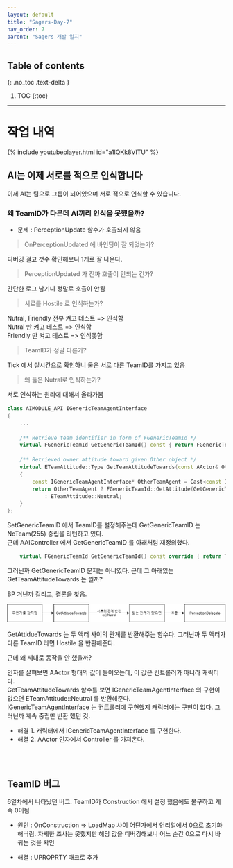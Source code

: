 ```yaml
---
layout: default
title: "Sagers-Day-7"
nav_order: 7
parent: "Sagers 개발 일지"
---
```


## Table of contents
{: .no_toc .text-delta }

1. TOC
{:toc}

---

# 작업 내역

{% include youtubeplayer.html id="a1lQKk8VlTU" %}

## AI는 이제 서로를 적으로 인식합니다

이제 AI는 팀으로 그룹이 되어있으며 서로 적으로 인식할 수 있습니다.<br/>

### 왜 TeamID가 다른데 AI끼리 인식을 못했을까?

* 문제 : PerceptionUpdate 함수가 호출되지 않음<br/>

>  OnPerceptionUpdated 에 바인딩이 잘 되었는가?<br/>

디버깅 걸고 갯수 확인해보니 1개로 잘 나온다.<br/>

> PerceptionUpdated 가 진짜 호출이 안되는 건가?<br/>

간단한 로그 남기니 정말로 호출이 안됨<br/>

> 서로를 Hostile 로 인식하는가?<br/>

Nutral, Friendly 전부 켜고 테스트 => 인식함<br/>
Nutral 만 켜고 테스트 => 인식함<br/>
Friendly 만 켜고 테스트 => 인식못함<br/>

> TeamID가 정말 다른가?<br/>

Tick 에서 실시간으로 확인하니 둘은 서로 다른 TeamID를 가지고 있음<br/>

> 왜 둘은 Nutral로 인식하는가?<br/>

서로 인식하는 원리에 대해서 올라가봄<br/>

```cpp
class AIMODULE_API IGenericTeamAgentInterface
{
	...

	/** Retrieve team identifier in form of FGenericTeamId */
	virtual FGenericTeamId GetGenericTeamId() const { return FGenericTeamId::NoTeam; }

	/** Retrieved owner attitude toward given Other object */
	virtual ETeamAttitude::Type GetTeamAttitudeTowards(const AActor& Other) const
	{ 
		const IGenericTeamAgentInterface* OtherTeamAgent = Cast<const IGenericTeamAgentInterface>(&Other);
		return OtherTeamAgent ? FGenericTeamId::GetAttitude(GetGenericTeamId(), OtherTeamAgent->GetGenericTeamId())
			: ETeamAttitude::Neutral;
	}
};
```
SetGenericTeamID 에서 TeamID를 설정해주는데 GetGenericTeamID 는 NoTeam(255) 중립을 리턴하고 있다. <br/>
근데 AAIController 에서 GetGenericTeamID 를 아래처럼 재정의했다.<br/>

```cpp
	virtual FGenericTeamId GetGenericTeamId() const override { return TeamID; }
```

그러닌까 GetGenericTeamID 문제는 아니였다. 근데 그 아래있는 GetTeamAttitudeTowards 는 뭘까?<br/>

BP 거닌까 걸리고, 결론을 찾음.<br/>

<img src="/images/Unreal/Sagers/sagers_7_1.PNG"><br/>

GetAttidueTowards 는 두 액터 사이의 관계를 반환해주는 함수다. 그러닌까 두 액터가 다른 TeamID 라면 Hostile 을 반환해준다.<br/>

근데 왜 제대로 동작을 안 했을까?<br/>

인자를 살펴보면 AActor 형태의 값이 들어오는데, 이 값은 컨트롤러가 아니라 캐릭터 다.<br/>
GetTeamAttitudeTowards 함수를 보면 IGenericTeamAgentInterface 의 구현이 없으면 ETeamAttitude::Neutral 를 반환해준다.<br/>
IGenericTeamAgentInterface 는 컨트롤러에 구현했지 캐릭터에는 구현이 없다. 그러닌까 계속 중립만 반환 했던 것.<br/>

* 해결 1. 캐릭터에서 IGenericTeamAgentInterface 를 구현한다.
* 해결 2. AActor 인자에서 Controller 를 가져온다.



<br/><br/>

## TeamID 버그

6일차에서 나타났던 버그. TeamID가 Construction 에서 설정 했음에도 불구하고 계속 0이됨 <br/>

* 원인 : OnConstruction => LoadMap 사이 어딘가에서 언리얼에서 0으로 초기화해버림. 자세한 조사는 못했지만 해당 값을 디버깅해보니 어느 순간 0으로 다시 바뀌는 것을 확인<br/>

* 해결 : UPROPRTY 매크로 추가<br/>